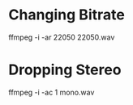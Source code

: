 <!-- TITLE: Ffmpeg -->
<!-- SUBTITLE: A quick summary of Ffmpeg -->

# Changing Bitrate
ffmpeg -i <filename> -ar 22050 22050.wav

# Dropping Stereo
ffmpeg -i <filename> -ac 1 mono.wav

